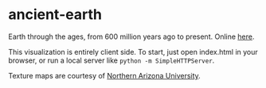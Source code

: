 # ancient-earth
Earth through the ages, from 600 million years ago to present.  Online [here](http://dinosaurpictures.org/ancient-earth/#600).

This visualization is entirely client side.  To start, just open index.html in your browser, or run a local server like `python -m SimpleHTTPServer`.

Texture maps are courtesy of [Northern Arizona University](http://www2.nau.edu/rcb7/rect_globe.html).

